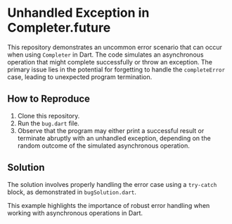 # Unhandled Exception in Completer.future

This repository demonstrates an uncommon error scenario that can occur when using `Completer` in Dart.  The code simulates an asynchronous operation that might complete successfully or throw an exception.  The primary issue lies in the potential for forgetting to handle the `completeError` case, leading to unexpected program termination.

## How to Reproduce

1. Clone this repository.
2. Run the `bug.dart` file.
3. Observe that the program may either print a successful result or terminate abruptly with an unhandled exception, depending on the random outcome of the simulated asynchronous operation.

## Solution

The solution involves properly handling the error case using a `try-catch` block, as demonstrated in `bugSolution.dart`.

This example highlights the importance of robust error handling when working with asynchronous operations in Dart.